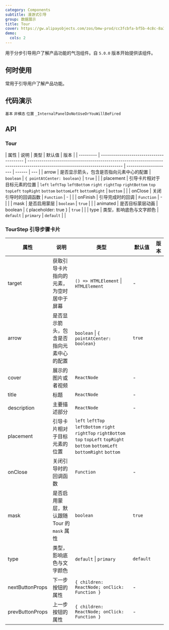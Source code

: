 ```yaml
---
category: Components
subtitle: 漫游式引导
group: 数据展示
title: Tour
cover: https://gw.alipayobjects.com/zos/bmw-prod/cc3fcbfa-bf5b-4c8c-8a3d-c3f8388c75e8.svg
demo:
  cols: 2
---
```


用于分步引导用户了解产品功能的气泡组件。自 `5.0.0` 版本开始提供该组件。

## 何时使用

常用于引导用户了解产品功能。

## 代码演示

<code src="./demo/basic.tsx">基本</code>
<code src="./demo/non-modal.tsx">非模态</code>
<code src="./demo/placement.tsx">位置</code>
<code src="./demo/render-panel.tsx" debug>\_InternalPanelDoNotUseOrYouWillBeFired</code>

## API

### Tour

| 属性      | 说明                                     | 类型                                                                                                                          | 默认值                | 版本   |
| --------- | ---------------------------------------- | ----------------------------------------------------------------------------------------------------------------------------- | --------------------- | ------ | --- |
| arrow     | 是否显示箭头，包含是否指向元素中心的配置 | `boolean` \| `{ pointAtCenter: boolean}`                                                                                      | `true`                |        |
| placement | 引导卡片相对于目标元素的位置             | `left` `leftTop` `leftBottom` `right` `rightTop` `rightBottom` `top` `topLeft` `topRight` `bottom` `bottomLeft` `bottomRight` | `bottom`              |        |
| onClose   | 关闭引导时的回调函数                     | `Function`                                                                                                                    | -                     |        |
| onFinish  | 引导完成时的回调                         | `Function`                                                                                                                    | -                     |        |
| mask      | 是否启用蒙层                             | `boolean`                                                                                                                     | `true`                |        |
| animated  | 是否目标蒙层动画                         | boolean                                                                                                                       | { placeholder: true } | `true` |     |
| type      | 类型，影响底色与文字颜色                 | `default` \| `primary`                                                                                                        | `default`             |        |

### TourStep 引导步骤卡片

| 属性            | 说明                                       | 类型                                                                                                                                   | 默认值    | 版本 |
| --------------- | ------------------------------------------ | -------------------------------------------------------------------------------------------------------------------------------------- | --------- | ---- |
| target          | 获取引导卡片指向的元素，为空时居中于屏幕   | `() => HTMLElement` \| `HTMLElement`                                                                                                   | -         |      |
| arrow           | 是否显示箭头，包含是否指向元素中心的配置   | `boolean` \| `{ pointAtCenter: boolean}`                                                                                               | `true`    |      |
| cover           | 展示的图片或者视频                         | `ReactNode`                                                                                                                            | -         |      |
| title           | 标题                                       | `ReactNode`                                                                                                                            | -         |      |
| description     | 主要描述部分                               | `ReactNode`                                                                                                                            | -         |      |
| placement       | 引导卡片相对于目标元素的位置               | `left` `leftTop` `leftBottom` `right` `rightTop` `rightBottom` `top` `topLeft` `topRight` `bottom` `bottomLeft` `bottomRight` `bottom` |           |      |
| onClose         | 关闭引导时的回调函数                       | `Function`                                                                                                                             | -         |      |
| mask            | 是否启用蒙层，默认跟随 Tour 的 `mask` 属性 | `boolean`                                                                                                                              | `true`    |      |
| type            | 类型，影响底色与文字颜色                   | `default` \| `primary`                                                                                                                 | `default` |      |
| nextButtonProps | 下一步按钮的属性                           | `{ children: ReactNode; onClick: Function }`                                                                                           | -         |      |
| prevButtonProps | 上一步按钮的属性                           | `{ children: ReactNode; onClick: Function }`                                                                                           | -         |      |
